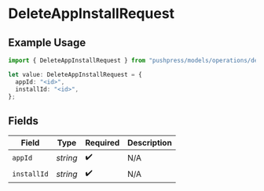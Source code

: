 # DeleteAppInstallRequest

## Example Usage

```typescript
import { DeleteAppInstallRequest } from "pushpress/models/operations/deleteappinstall.js";

let value: DeleteAppInstallRequest = {
  appId: "<id>",
  installId: "<id>",
};
```

## Fields

| Field              | Type               | Required           | Description        |
| ------------------ | ------------------ | ------------------ | ------------------ |
| `appId`            | *string*           | :heavy_check_mark: | N/A                |
| `installId`        | *string*           | :heavy_check_mark: | N/A                |